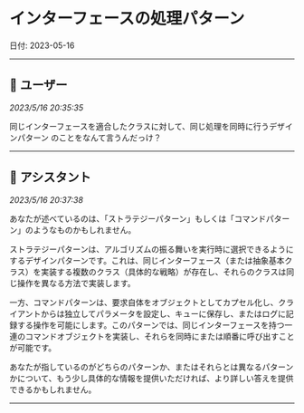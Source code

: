 # インターフェースの処理パターン

日付: 2023-05-16

---

## 👤 ユーザー
*2023/5/16 20:35:35*

同じインターフェースを適合したクラスに対して、同じ処理を同時に行うデザインパターン のことをなんて言うんだっけ？

---

## 🤖 アシスタント
*2023/5/16 20:37:38*

あなたが述べているのは、「ストラテジーパターン」もしくは「コマンドパターン」のようなものかもしれません。

ストラテジーパターンは、アルゴリズムの振る舞いを実行時に選択できるようにするデザインパターンです。これは、同じインターフェース（または抽象基本クラス）を実装する複数のクラス（具体的な戦略）が存在し、それらのクラスは同じ操作を異なる方法で実装します。

一方、コマンドパターンは、要求自体をオブジェクトとしてカプセル化し、クライアントからは独立してパラメータを設定し、キューに保存し、またはログに記録する操作を可能にします。このパターンでは、同じインターフェースを持つ一連のコマンドオブジェクトを実装し、それらを同時にまたは順番に呼び出すことが可能です。

あなたが指しているのがどちらのパターンか、またはそれらとは異なるパターンかについて、もう少し具体的な情報を提供いただければ、より詳しい答えを提供できるかもしれません。

---
